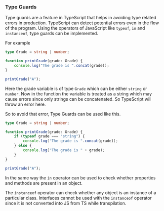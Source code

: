 ### Type Guards

Type guards are a feature in TypeScript that helps in avoiding type related errors in production. TypeScript can detect potential errors even in the flow of the program. Using the operators of JavaScript like `typeof`, `in` and `instanceof`, type guards can be implemented.

For example

```ts
type Grade = string | number;

function printGrade(grade: Grade) {
	console.log("The grade is ".concat(grade));
}

printGrade("A");
```

Here the grade variable is of type `Grade` which can be either `string` or `number`. Now in the function the variable is treated as a string which may cause errors since only strings can be concatenated. So TypeScript will throw an error here.

So to avoid that error, Type Guards can be used like this.

```ts
type Grade = string | number;

function printGrade(grade: Grade) {
	if (typeof grade === "string") {
		console.log("The grade is ".concat(grade));
	} else {
		console.log("The grade is " + grade);
	}
}

printGrade("A");
```

In the same way the `in` operator can be used to check whether properties and methods are present in an object.

The `instanceof` operator can check whether any object is an instance of a particular class. Interfaces cannot be used with the `instanceof` operator since it is not converted into JS from TS while transpilation.
